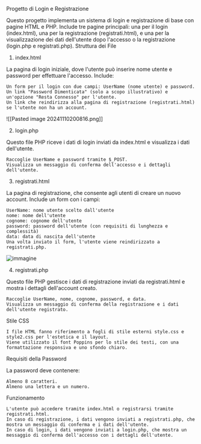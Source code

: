 Progetto di Login e Registrazione

Questo progetto implementa un sistema di login e registrazione di base con pagine HTML e PHP. Include tre pagine principali: una per il login (index.html), una per la registrazione (registrati.html), e una per la visualizzazione dei dati dell'utente dopo l'accesso o la registrazione (login.php e registrati.php).
Struttura dei File
1. index.html

La pagina di login iniziale, dove l'utente può inserire nome utente e password per effettuare l'accesso. Include:

    Un form per il login con due campi: UserName (nome utente) e password.
    Un link "Password Dimenticata" (solo a scopo illustrativo) e un'opzione "Resta Connesso" per l'utente.
    Un link che reindirizza alla pagina di registrazione (registrati.html) se l'utente non ha un account.
    
![[Pasted image 20241110200816.png]]

2. login.php

Questo file PHP riceve i dati di login inviati da index.html e visualizza i dati dell'utente.

    Raccoglie UserName e password tramite $_POST.
    Visualizza un messaggio di conferma dell'accesso e i dettagli dell'utente.

3. registrati.html

La pagina di registrazione, che consente agli utenti di creare un nuovo account. Include un form con i campi:

    UserName: nome utente scelto dall'utente
    nome: nome dell'utente
    cognome: cognome dell'utente
    password: password dell'utente (con requisiti di lunghezza e complessità)
    data: data di nascita dell'utente
    Una volta inviato il form, l'utente viene reindirizzato a registrati.php.

![immagine](https://github.com/user-attachments/assets/cd2604f1-b950-47a1-9d71-9a4a4f548bd0)



4. registrati.php

Questo file PHP gestisce i dati di registrazione inviati da registrati.html e mostra i dettagli dell'account creato.

    Raccoglie UserName, nome, cognome, password, e data.
    Visualizza un messaggio di conferma della registrazione e i dati dell'utente registrato.

Stile CSS

    I file HTML fanno riferimento a fogli di stile esterni style.css e style2.css per l'estetica e il layout.
    Viene utilizzato il font Poppins per lo stile dei testi, con una formattazione responsiva e uno sfondo chiaro.

Requisiti della Password

La password deve contenere:

    Almeno 8 caratteri.
    Almeno una lettera e un numero.

Funzionamento

    L'utente può accedere tramite index.html o registrarsi tramite registrati.html.
    In caso di registrazione, i dati vengono inviati a registrati.php, che mostra un messaggio di conferma e i dati dell'utente.
    In caso di login, i dati vengono inviati a login.php, che mostra un messaggio di conferma dell'accesso con i dettagli dell'utente.
